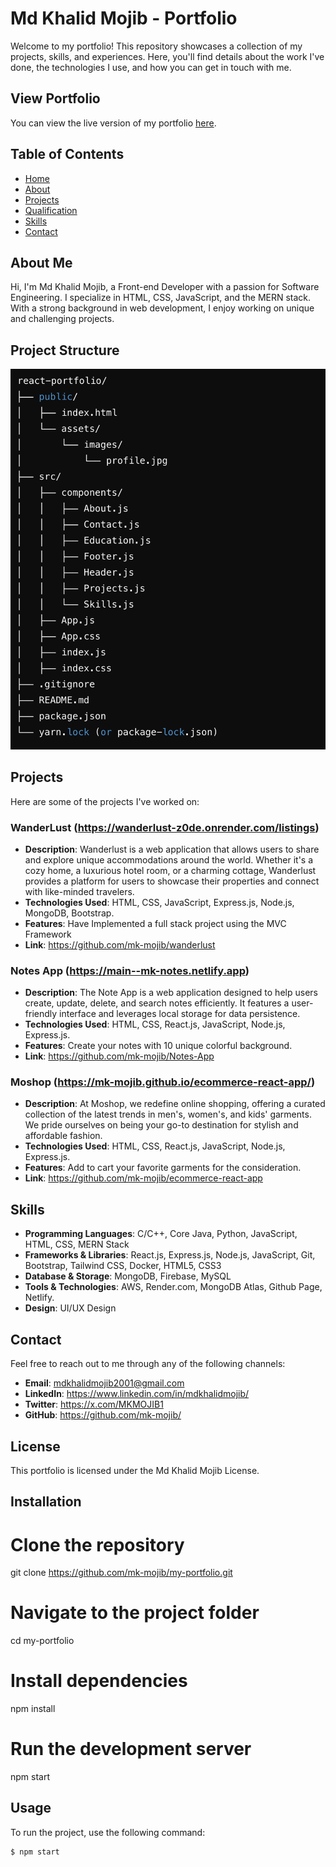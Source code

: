 # Md Khalid Mojib - Portfolio 

Welcome to my portfolio! This repository showcases a collection of my projects, skills, and experiences. Here, you'll find details about the work I've done, the technologies I use, and how you can get in touch with me. 

## View Portfolio

You can view the live version of my portfolio [here](https://your-username.github.io/react-portfolio/).


## Table of Contents
- [Home](#home)
- [About](#about-me)
- [Projects](#projects)
- [Qualification](#qualification)
- [Skills](#skills)
- [Contact](#contact)

## About Me

Hi, I'm Md Khalid Mojib, a Front-end Developer with a passion for Software Engineering. I specialize in HTML, CSS, JavaScript, and the MERN stack. With a strong background in web development, I enjoy working on unique and challenging projects.

## Project Structure

![alt text](image.png)

## Projects

Here are some of the projects I've worked on:

### WanderLust (https://wanderlust-z0de.onrender.com/listings)
- **Description**: Wanderlust is a web application that allows users to share and explore unique accommodations around the world. Whether it's a
                   cozy home, a luxurious hotel room, or a charming cottage, Wanderlust provides a platform for users to showcase their properties
                   and connect with like-minded travelers.
- **Technologies Used**: HTML, CSS, JavaScript, Express.js, Node.js, MongoDB, Bootstrap.
- **Features**: Have Implemented a full stack project using the MVC Framework
- **Link**: https://github.com/mk-mojib/wanderlust

### Notes App (https://main--mk-notes.netlify.app)
- **Description**: The Note App is a web application designed to help users create, update, delete, and search notes efficiently. It features a user-
                   friendly interface and leverages local storage for data persistence.
- **Technologies Used**: HTML, CSS, React.js, JavaScript, Node.js, Express.js.
- **Features**: Create your notes with 10 unique colorful background.
- **Link**: https://github.com/mk-mojib/Notes-App

### Moshop (https://mk-mojib.github.io/ecommerce-react-app/)
- **Description**: At Moshop, we redefine online shopping, offering a curated collection of the latest trends in men's, women's, and kids'
                   garments. We pride ourselves on being your go-to destination for stylish and affordable fashion.
- **Technologies Used**: HTML, CSS, React.js, JavaScript, Node.js, Express.js.
- **Features**: Add to cart your favorite garments for the consideration.
- **Link**: https://github.com/mk-mojib/ecommerce-react-app

## Skills

- **Programming Languages**: C/C++, Core Java, Python, JavaScript, HTML, CSS, MERN Stack
- **Frameworks & Libraries**: React.js, Express.js, Node.js, JavaScript, Git, Bootstrap, Tailwind CSS, Docker, HTML5, CSS3
- **Database & Storage**: MongoDB, Firebase, MySQL
- **Tools & Technologies**: AWS, Render.com, MongoDB Atlas, Github Page, Netlify.
- **Design**: UI/UX Design

## Contact

Feel free to reach out to me through any of the following channels:

- **Email**: mdkhalidmojib2001@gmail.com
- **LinkedIn**: https://www.linkedin.com/in/mdkhalidmojib/
- **Twitter**: https://x.com/MKMOJIB1
- **GitHub**: https://github.com/mk-mojib/

## License

This portfolio is licensed under the Md Khalid Mojib License.

## Installation

 # Clone the repository
git clone https://github.com/mk-mojib/my-portfolio.git

# Navigate to the project folder
cd my-portfolio

# Install dependencies
npm install

# Run the development server
npm start


## Usage

To run the project, use the following command:

```bash
$ npm start

